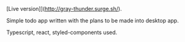 [Live version]](http://gray-thunder.surge.sh/).

Simple todo app written with the plans to be made into desktop app.

Typescript, react, styled-components used.
